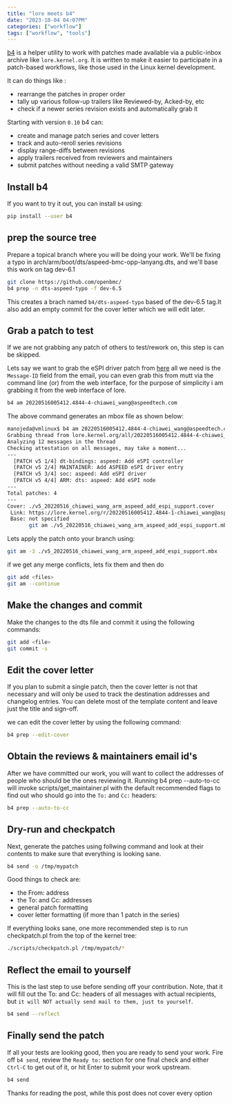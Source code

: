 ```yaml
---
title: "lore meets b4"
date: "2023-10-04 04:07PM"
categories: ["workflow"]
tags: ["workflow", "tools"]
---
```


[b4](https://pypi.org/project/b4/) is a helper utility to work with patches made
available via a public-inbox archive like `lore.kernel.org`. It is written to make
it easier to participate in a patch-based workflows, like those used in the
Linux kernel development.

It can do things like :
 - rearrange the patches in proper order
 - tally up various follow-up trailers like Reviewed-by, Acked-by, etc
 - check if a newer series revision exists and automatically grab it

Starting with version `0.10` b4 can:
 - create and manage patch series and cover letters
 - track and auto-reroll series revisions
 - display range-diffs between revisions
 - apply trailers received from reviewers and maintainers
 - submit patches without needing a valid SMTP gateway

## Install b4 
If you want to try it out, you can install `b4` using:

```bash
pip install --user b4
```

## prep the source tree

Prepare a topical branch where you will be doing your work. We'll be fixing a
typo in arch/arm/boot/dts/aspeed-bmc-opp-lanyang.dts, and we'll base this work
on tag dev-6.1

```bash
git clone https://github.com/openbmc/
b4 prep -n dts-aspeed-typo -f dev-6.5
```

This creates a brach named `b4/dts-aspeed-typo` based of the dev-6.5 tag.It also
add an empty commit for the cover letter which we will edit later.

## Grab a patch to test 

If we are not grabbing any patch of others to test/rework on, this step is can be
skipped.

Lets say we want to grab the eSPI driver patch from [here](https://lore.kernel.org/openbmc/20220516005412.4844-4-chiawei_wang@aspeedtech.com/)
all we need is the `Message-ID` field from the email, you can even grab this from
mutt via the command line (or) from the web interface, for the purpose of simplicity
i am grabbing it from the web interface of lore.

```bash
b4 am 20220516005412.4844-4-chiawei_wang@aspeedtech.com
```

The above command generates an mbox file as shown below:

```bash
manojeda@vmlinux$ b4 am 20220516005412.4844-4-chiawei_wang@aspeedtech.com
Grabbing thread from lore.kernel.org/all/20220516005412.4844-4-chiawei_wang%40aspeedtech.com/t.mbox.gz
Analyzing 12 messages in the thread
Checking attestation on all messages, may take a moment...
---
  [PATCH v5 1/4] dt-bindings: aspeed: Add eSPI controller
  [PATCH v5 2/4] MAINTAINER: Add ASPEED eSPI driver entry
  [PATCH v5 3/4] soc: aspeed: Add eSPI driver
  [PATCH v5 4/4] ARM: dts: aspeed: Add eSPI node
---
Total patches: 4
---
Cover: ./v5_20220516_chiawei_wang_arm_aspeed_add_espi_support.cover
 Link: https://lore.kernel.org/r/20220516005412.4844-1-chiawei_wang@aspeedtech.com
 Base: not specified
       git am ./v5_20220516_chiawei_wang_arm_aspeed_add_espi_support.mbx
```

Lets apply the patch onto your branch using:

```bash
git am -3 ./v5_20220516_chiawei_wang_arm_aspeed_add_espi_support.mbx
```

if we get any merge conflicts, lets fix them and then do

```bash
git add <files>
git am --continue
```

## Make the changes and commit

Make the changes to the dts file and commit it using the following commands:

```bash
git add <file>
git commit -s
```

## Edit the cover letter 

If you plan to submit a single patch, then the cover letter is not that necessary
and will only be used to track the destination addresses and changelog entries.
You can delete most of the template content and leave just the title and sign-off. 

we can edit the cover letter by using the following command:

```bash
b4 prep --edit-cover
```

## Obtain the reviews & maintainers email id's

After we have committed our work, you will want to collect the addresses of people
who should be the ones reviewing it. Running b4 prep --auto-to-cc will invoke
scripts/get_maintainer.pl with the default recommended flags to find out who
should go into the `To:` and `Cc:` headers:

```bash
b4 prep --auto-to-cc
```

## Dry-run and checkpatch

Next, generate the patches using follwing command and look at their contents to
make sure that everything is looking sane.

```bash
b4 send -o /tmp/mypatch
```

 Good things to check are:
 - the From: address
 - the To: and Cc: addresses
 - general patch formatting
 - cover letter formatting (if more than 1 patch in the series)

If everything looks sane, one more recommended step is to run checkpatch.pl from
the top of the kernel tree:

```bash
./scripts/checkpatch.pl /tmp/mypatch/*
```


## Reflect the email to yourself

This is the last step to use before sending off your contribution. Note, that it
will fill out the To: and Cc: headers of all messages with actual recipients, 
but `it will NOT actually send mail to them, just to yourself`. 

```bash
b4 send --reflect
```

## Finally send the patch

If all your tests are looking good, then you are ready to send your work. Fire off
`b4 send`, review the `Ready to:` section for one final check and either `Ctrl-C`
to get out of it, or hit Enter to submit your work upstream.

```bash
b4 send
```

Thanks for reading the post, while this post does not cover every option 